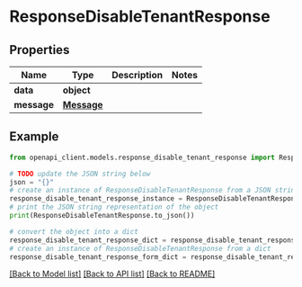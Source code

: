 # ResponseDisableTenantResponse


## Properties

Name | Type | Description | Notes
------------ | ------------- | ------------- | -------------
**data** | **object** |  | 
**message** | [**Message**](Message.md) |  | 

## Example

```python
from openapi_client.models.response_disable_tenant_response import ResponseDisableTenantResponse

# TODO update the JSON string below
json = "{}"
# create an instance of ResponseDisableTenantResponse from a JSON string
response_disable_tenant_response_instance = ResponseDisableTenantResponse.from_json(json)
# print the JSON string representation of the object
print(ResponseDisableTenantResponse.to_json())

# convert the object into a dict
response_disable_tenant_response_dict = response_disable_tenant_response_instance.to_dict()
# create an instance of ResponseDisableTenantResponse from a dict
response_disable_tenant_response_form_dict = response_disable_tenant_response.from_dict(response_disable_tenant_response_dict)
```
[[Back to Model list]](../README.md#documentation-for-models) [[Back to API list]](../README.md#documentation-for-api-endpoints) [[Back to README]](../README.md)


